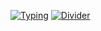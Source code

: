 [![Typing](https://readme-typing-svg.demolab.com?font=Fira+Code&weight=600&size=24&duration=3000&pause=1000&color=2F81F7&width=435&lines=Hi!+I'm+driversline;Got+questions+about+the+code?;Hit+me+up+on+Discord)](https://github.com/driversline)
[![Divider](https://readme-typing-svg.demolab.com?font=Fira+Code&duration=3000&color=5865F2&width=400&lines=・•🔗・・•🔗・・・🔗・・・🔗・・・🔗・・・🔗・・・🔗・・・🔗・・・🔗・)](https://discord.com/users/1206587994576912416)
